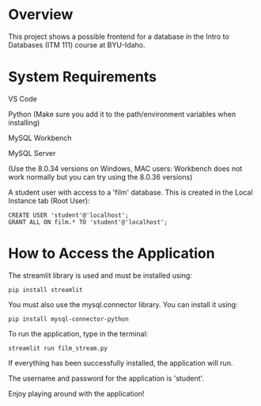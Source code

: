 # Overview

This project shows a possible frontend for a database in the Intro to Databases (ITM 111) course at BYU-Idaho.

# System Requirements

VS Code

Python (Make sure you add it to the path/environment variables when installing)

MySQL Workbench 

MySQL Server

(Use the 8.0.34 versions on Windows, MAC users: Workbench does not work normally but you can try using the 8.0.36 versions)

A student user with access to a 'film' database. This is created in the Local Instance tab (Root User):

```
CREATE USER 'student'@'localhost';
GRANT ALL ON film.* TO 'student'@'localhost';
```

# How to Access the Application

The streamlit library is used and must be installed using:

```
pip install streamlit
```

You must also use the mysql.connector library. You can install it using:

```
pip install mysql-connector-python
```

To run the application, type in the terminal:

```
streamlit run film_stream.py
```

If everything has been successfully installed, the application will run.

The username and password for the application is 'student'.

Enjoy playing around with the application!
